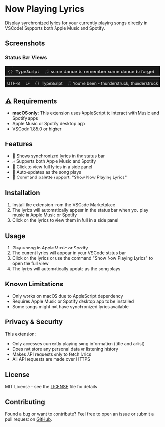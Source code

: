 # Now Playing Lyrics

Display synchronized lyrics for your currently playing songs directly in VSCode! Supports both Apple Music and Spotify.

## Screenshots

### Status Bar Views
![Status Bar View 1](images/demo/screenshot1.png)
![Status Bar View 2](images/demo/screenshot2.png)


## ⚠️ Requirements

- **macOS only**: This extension uses AppleScript to interact with Music and Spotify apps
- Apple Music or Spotify desktop app
- VSCode 1.85.0 or higher

## Features

- 🎵 Shows synchronized lyrics in the status bar
- 🎶 Supports both Apple Music and Spotify
- 📝 Click to view full lyrics in a side panel
- 🔄 Auto-updates as the song plays
- 🎯 Command palette support: "Show Now Playing Lyrics"

## Installation

1. Install the extension from the VSCode Marketplace
2. The lyrics will automatically appear in the status bar when you play music in Apple Music or Spotify
3. Click on the lyrics to view them in full in a side panel

## Usage

1. Play a song in Apple Music or Spotify
2. The current lyrics will appear in your VSCode status bar
3. Click on the lyrics or use the command "Show Now Playing Lyrics" to open the full view
4. The lyrics will automatically update as the song plays

## Known Limitations

- Only works on macOS due to AppleScript dependency
- Requires Apple Music or Spotify desktop app to be installed
- Some songs might not have synchronized lyrics available

## Privacy & Security

This extension:
- Only accesses currently playing song information (title and artist)
- Does not store any personal data or listening history
- Makes API requests only to fetch lyrics
- All API requests are made over HTTPS

## License

MIT License - see the [LICENSE](LICENSE) file for details

## Contributing

Found a bug or want to contribute? Feel free to open an issue or submit a pull request on [GitHub](https://github.com/maniyadv/vscode-now-playing-lyrics).
